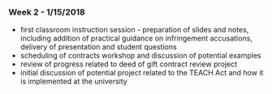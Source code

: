 ### Week 2 - 1/15/2018

- first classroom instruction session - preparation of slides and notes, including addition of practical guidance on infringement accusations, delivery of presentation and student questions
- scheduling of contracts workshop and discussion of potential examples
- review of progress related to deed of gift contract review project
- initial discussion of potential project related to the TEACH Act and how it is implemented at the university
